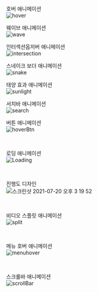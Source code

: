 호버 애니메이션 <br/>
![hover](https://user-images.githubusercontent.com/72852243/124721486-223b1680-df44-11eb-9a11-dfb709ae31f0.gif)<br/>

웨이브 애니메이션 <br/>
![wave](https://user-images.githubusercontent.com/72852243/124722428-03894f80-df45-11eb-851a-806064229d21.gif)<br/>

인터섹션옵저버 애니메이션 <br/>
![intersection](https://user-images.githubusercontent.com/72852243/125017695-9eea0400-e0ae-11eb-9ab3-85a3014910d7.gif)<br/>

스네이크 보더 애니메이션 <br/>
![snake](https://user-images.githubusercontent.com/72852243/125402767-bf3bfa80-e3ef-11eb-9928-6e26dbbe235b.gif)<br/>

태양 효과 애니메이션 <br/>
![sunlight](https://user-images.githubusercontent.com/72852243/125546905-e1f08ca0-8215-4ced-92eb-905c6ce94198.gif)
<br/>

서치바 애니메이션 <br/>
![search](https://user-images.githubusercontent.com/72852243/125721234-baaf8596-c5e5-45ae-8a78-8ebd0bb91680.gif)
<br/>

버튼 애니메이션 <br/>
![hoverBtn](https://user-images.githubusercontent.com/72852243/125922800-6087c599-6bab-49e8-a569-d9e4dd2759a1.gif)

<br/>

로딩 애니메이션 <br/>
![Loading](https://user-images.githubusercontent.com/72852243/126096696-d2386b85-5ade-4d5a-92c4-07cae4465ead.gif)

<br/>

진행도 디자인 <br/>
![스크린샷 2021-07-20 오후 3 19 52](https://user-images.githubusercontent.com/72852243/126271480-1d089a09-2633-41c5-9931-71950c45d390.png)

<br/>

비디오 스플릿 애니메이션 <br/>
![split](https://user-images.githubusercontent.com/72852243/126293095-c9a22cdf-9dcc-413b-bdfd-2d4544f38580.gif)

<br/>

메뉴 호버 애니메이션 <br/>
![menuhover](https://user-images.githubusercontent.com/72852243/126421440-ee6c9f8d-1dc9-4a2b-a104-d2907ac94e72.gif)

<br/>

스크롤바 애니메이션 <br/>
![scrollBar](https://user-images.githubusercontent.com/72852243/126923389-dcbca1a2-027d-4cea-ab7c-ab30674ae8d3.gif)

<br/>

